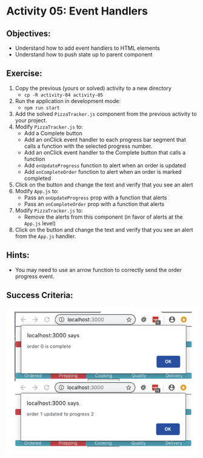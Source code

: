
# Activity 05: Event Handlers

## Objectives:

* Understand how to add event handlers to HTML elements
* Understand how to push state up to parent component

## Exercise:

1. Copy the previous (yours or solved) activity to a new directory
    * `cp -R activity-04 activity-05`
2. Run the application in development mode:
    * `npm run start`
3. Add the solved `PizzaTracker.js` component from the previous activity to your project.
4. Modify `PizzaTracker.js` to:
    * Add a Complete button
    * Add an onClick event handler to each progress bar segment that calls a function with the selected progress number.
    * Add an onClick event handler to the Complete button that calls a function
    * Add `onUpdateProgress` function to alert when an order is updated
    * Add `onCompleteOrder` function to alert when an order is marked completed
5. Click on the button and change the text and verify that you see an alert
6. Modify `App.js` to:
    * Pass an `onUpdateProgress` prop with a function that alerts
    * Pass an `onCompleteOrder` prop with a function that alerts
7. Modify `PizzaTracker.js` to:
    * Remove the alerts from this component (in favor of alerts at the `App.js` level)
8. Click on the button and change the text and verify that you see an alert from the `App.js` handler.

## Hints:

* You may need to use an arrow function to correctly send the order progress event.

## Success Criteria:
![success.png](success.png)